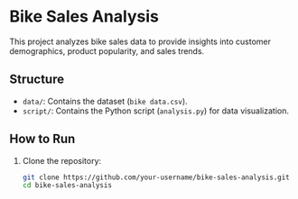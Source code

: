 # Bike Sales Analysis

This project analyzes bike sales data to provide insights into customer demographics, product popularity, and sales trends.

## Structure
- `data/`: Contains the dataset (`bike data.csv`).
- `script/`: Contains the Python script (`analysis.py`) for data visualization.

## How to Run
1. Clone the repository:
   ```bash
   git clone https://github.com/your-username/bike-sales-analysis.git
   cd bike-sales-analysis
